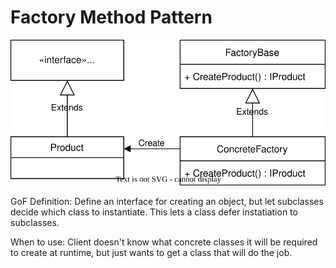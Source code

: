 # Factory Method Pattern

![Factory method UML Diagram](factory-method.svg)

GoF Definition: Define an interface for creating an object, but let subclasses decide which class to instantiate. This lets a class defer instatiation to subclasses.

When to use: Client doesn't know what concrete classes it will be required to create at runtime, but just wants to get a class that will do the job.
